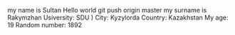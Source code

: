 my name is Sultan
Hello world git push origin master
my surname is Rakymzhan
Usiversity: SDU )
City: Kyzylorda
Country: Kazakhstan
My age: 19
Random number: 1892